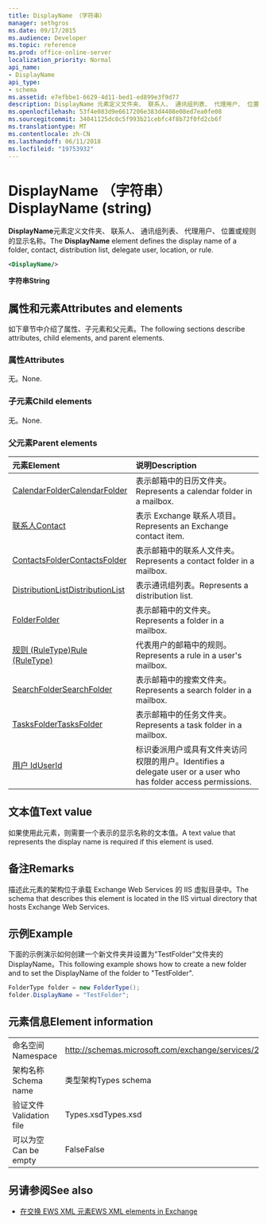 ```yaml
---
title: DisplayName （字符串）
manager: sethgros
ms.date: 09/17/2015
ms.audience: Developer
ms.topic: reference
ms.prod: office-online-server
localization_priority: Normal
api_name:
- DisplayName
api_type:
- schema
ms.assetid: e7efbbe1-6629-4d11-bed1-ed899e3f9d77
description: DisplayName 元素定义文件夹、 联系人、 通讯组列表、 代理用户、 位置或规则的显示名称。
ms.openlocfilehash: 53f4e083d9e6617206e383d4408e08ed7ea0fe08
ms.sourcegitcommit: 34041125dc8c5f993b21cebfc4f8b72f0fd2cb6f
ms.translationtype: MT
ms.contentlocale: zh-CN
ms.lasthandoff: 06/11/2018
ms.locfileid: "19753932"
---
```

# <a name="displayname-string"></a><span data-ttu-id="a92be-103">DisplayName （字符串）</span><span class="sxs-lookup"><span data-stu-id="a92be-103">DisplayName (string)</span></span>

<span data-ttu-id="a92be-104">**DisplayName**元素定义文件夹、 联系人、 通讯组列表、 代理用户、 位置或规则的显示名称。</span><span class="sxs-lookup"><span data-stu-id="a92be-104">The **DisplayName** element defines the display name of a folder, contact, distribution list, delegate user, location, or rule.</span></span> 
  
```XML
<DisplayName/>
```

 <span data-ttu-id="a92be-105">**字符串**</span><span class="sxs-lookup"><span data-stu-id="a92be-105">**String**</span></span>
## <a name="attributes-and-elements"></a><span data-ttu-id="a92be-106">属性和元素</span><span class="sxs-lookup"><span data-stu-id="a92be-106">Attributes and elements</span></span>

<span data-ttu-id="a92be-107">如下章节中介绍了属性、子元素和父元素。</span><span class="sxs-lookup"><span data-stu-id="a92be-107">The following sections describe attributes, child elements, and parent elements.</span></span>
  
### <a name="attributes"></a><span data-ttu-id="a92be-108">属性</span><span class="sxs-lookup"><span data-stu-id="a92be-108">Attributes</span></span>

<span data-ttu-id="a92be-109">无。</span><span class="sxs-lookup"><span data-stu-id="a92be-109">None.</span></span>
  
### <a name="child-elements"></a><span data-ttu-id="a92be-110">子元素</span><span class="sxs-lookup"><span data-stu-id="a92be-110">Child elements</span></span>

<span data-ttu-id="a92be-111">无。</span><span class="sxs-lookup"><span data-stu-id="a92be-111">None.</span></span>
  
### <a name="parent-elements"></a><span data-ttu-id="a92be-112">父元素</span><span class="sxs-lookup"><span data-stu-id="a92be-112">Parent elements</span></span>

|<span data-ttu-id="a92be-113">**元素**</span><span class="sxs-lookup"><span data-stu-id="a92be-113">**Element**</span></span>|<span data-ttu-id="a92be-114">**说明**</span><span class="sxs-lookup"><span data-stu-id="a92be-114">**Description**</span></span>|
|:-----|:-----|
|[<span data-ttu-id="a92be-115">CalendarFolder</span><span class="sxs-lookup"><span data-stu-id="a92be-115">CalendarFolder</span></span>](calendarfolder.md) <br/> |<span data-ttu-id="a92be-116">表示邮箱中的日历文件夹。</span><span class="sxs-lookup"><span data-stu-id="a92be-116">Represents a calendar folder in a mailbox.</span></span>  <br/> |
|[<span data-ttu-id="a92be-117">联系人</span><span class="sxs-lookup"><span data-stu-id="a92be-117">Contact</span></span>](contact.md) <br/> |<span data-ttu-id="a92be-118">表示 Exchange 联系人项目。</span><span class="sxs-lookup"><span data-stu-id="a92be-118">Represents an Exchange contact item.</span></span>  <br/> |
|[<span data-ttu-id="a92be-119">ContactsFolder</span><span class="sxs-lookup"><span data-stu-id="a92be-119">ContactsFolder</span></span>](contactsfolder.md) <br/> |<span data-ttu-id="a92be-120">表示邮箱中的联系人文件夹。</span><span class="sxs-lookup"><span data-stu-id="a92be-120">Represents a contact folder in a mailbox.</span></span>  <br/> |
|[<span data-ttu-id="a92be-121">DistributionList</span><span class="sxs-lookup"><span data-stu-id="a92be-121">DistributionList</span></span>](distributionlist.md) <br/> |<span data-ttu-id="a92be-122">表示通讯组列表。</span><span class="sxs-lookup"><span data-stu-id="a92be-122">Represents a distribution list.</span></span>  <br/> |
|[<span data-ttu-id="a92be-123">Folder</span><span class="sxs-lookup"><span data-stu-id="a92be-123">Folder</span></span>](folder.md) <br/> |<span data-ttu-id="a92be-124">表示邮箱中的文件夹。</span><span class="sxs-lookup"><span data-stu-id="a92be-124">Represents a folder in a mailbox.</span></span>  <br/> |
|[<span data-ttu-id="a92be-125">规则 (RuleType)</span><span class="sxs-lookup"><span data-stu-id="a92be-125">Rule (RuleType)</span></span>](rule-ruletype.md) <br/> |<span data-ttu-id="a92be-126">代表用户的邮箱中的规则。</span><span class="sxs-lookup"><span data-stu-id="a92be-126">Represents a rule in a user's mailbox.</span></span>  <br/> |
|[<span data-ttu-id="a92be-127">SearchFolder</span><span class="sxs-lookup"><span data-stu-id="a92be-127">SearchFolder</span></span>](searchfolder.md) <br/> |<span data-ttu-id="a92be-128">表示邮箱中的搜索文件夹。</span><span class="sxs-lookup"><span data-stu-id="a92be-128">Represents a search folder in a mailbox.</span></span>  <br/> |
|[<span data-ttu-id="a92be-129">TasksFolder</span><span class="sxs-lookup"><span data-stu-id="a92be-129">TasksFolder</span></span>](tasksfolder.md) <br/> |<span data-ttu-id="a92be-130">表示邮箱中的任务文件夹。</span><span class="sxs-lookup"><span data-stu-id="a92be-130">Represents a task folder in a mailbox.</span></span>  <br/> |
|[<span data-ttu-id="a92be-131">用户 Id</span><span class="sxs-lookup"><span data-stu-id="a92be-131">UserId</span></span>](userid.md) <br/> |<span data-ttu-id="a92be-132">标识委派用户或具有文件夹访问权限的用户。</span><span class="sxs-lookup"><span data-stu-id="a92be-132">Identifies a delegate user or a user who has folder access permissions.</span></span>  <br/> |
   
## <a name="text-value"></a><span data-ttu-id="a92be-133">文本值</span><span class="sxs-lookup"><span data-stu-id="a92be-133">Text value</span></span>

<span data-ttu-id="a92be-134">如果使用此元素，则需要一个表示的显示名称的文本值。</span><span class="sxs-lookup"><span data-stu-id="a92be-134">A text value that represents the display name is required if this element is used.</span></span>
  
## <a name="remarks"></a><span data-ttu-id="a92be-135">备注</span><span class="sxs-lookup"><span data-stu-id="a92be-135">Remarks</span></span>

<span data-ttu-id="a92be-136">描述此元素的架构位于承载 Exchange Web Services 的 IIS 虚拟目录中。</span><span class="sxs-lookup"><span data-stu-id="a92be-136">The schema that describes this element is located in the IIS virtual directory that hosts Exchange Web Services.</span></span>
  
## <a name="example"></a><span data-ttu-id="a92be-137">示例</span><span class="sxs-lookup"><span data-stu-id="a92be-137">Example</span></span>

<span data-ttu-id="a92be-138">下面的示例演示如何创建一个新文件夹并设置为"TestFolder"文件夹的 DisplayName。</span><span class="sxs-lookup"><span data-stu-id="a92be-138">This following example shows how to create a new folder and to set the DisplayName of the folder to "TestFolder".</span></span>
  
```cs
FolderType folder = new FolderType();
folder.DisplayName = "TestFolder";
```

## <a name="element-information"></a><span data-ttu-id="a92be-139">元素信息</span><span class="sxs-lookup"><span data-stu-id="a92be-139">Element information</span></span>

|||
|:-----|:-----|
|<span data-ttu-id="a92be-140">命名空间</span><span class="sxs-lookup"><span data-stu-id="a92be-140">Namespace</span></span>  <br/> |http://schemas.microsoft.com/exchange/services/2006/types  <br/> |
|<span data-ttu-id="a92be-141">架构名称</span><span class="sxs-lookup"><span data-stu-id="a92be-141">Schema name</span></span>  <br/> |<span data-ttu-id="a92be-142">类型架构</span><span class="sxs-lookup"><span data-stu-id="a92be-142">Types schema</span></span>  <br/> |
|<span data-ttu-id="a92be-143">验证文件</span><span class="sxs-lookup"><span data-stu-id="a92be-143">Validation file</span></span>  <br/> |<span data-ttu-id="a92be-144">Types.xsd</span><span class="sxs-lookup"><span data-stu-id="a92be-144">Types.xsd</span></span>  <br/> |
|<span data-ttu-id="a92be-145">可以为空</span><span class="sxs-lookup"><span data-stu-id="a92be-145">Can be empty</span></span>  <br/> |<span data-ttu-id="a92be-146">False</span><span class="sxs-lookup"><span data-stu-id="a92be-146">False</span></span>  <br/> |
   
## <a name="see-also"></a><span data-ttu-id="a92be-147">另请参阅</span><span class="sxs-lookup"><span data-stu-id="a92be-147">See also</span></span>

- [<span data-ttu-id="a92be-148">在交换 EWS XML 元素</span><span class="sxs-lookup"><span data-stu-id="a92be-148">EWS XML elements in Exchange</span></span>](ews-xml-elements-in-exchange.md)

